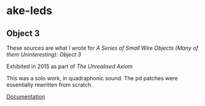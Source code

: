 # ake-leds
## Object 3

These sources are what I wrote for *A Series of Small Wire Objects (Many of them Uninteresting): Object 3*

Exhibited in 2015 as part of *The Unrealised Axiom*

This was a solo work, in quadraphonic sound. The pd patches were essentially 
rewritten from scratch.

[Documentation](http://tbrodel.me/installation/object3/)
